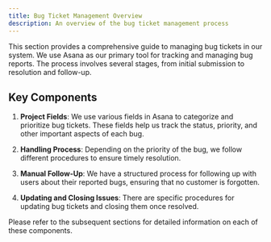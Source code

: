 ```yaml
---
title: Bug Ticket Management Overview
description: An overview of the bug ticket management process
---
```

This section provides a comprehensive guide to managing bug tickets in our system. We use Asana as our primary tool for tracking and managing bug reports. The process involves several stages, from initial submission to resolution and follow-up.

## Key Components

1. **Project Fields**: We use various fields in Asana to categorize and prioritize bug tickets. These fields help us track the status, priority, and other important aspects of each bug.

2. **Handling Process**: Depending on the priority of the bug, we follow different procedures to ensure timely resolution.

3. **Manual Follow-Up**: We have a structured process for following up with users about their reported bugs, ensuring that no customer is forgotten.

4. **Updating and Closing Issues**: There are specific procedures for updating bug tickets and closing them once resolved.

Please refer to the subsequent sections for detailed information on each of these components.
